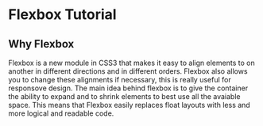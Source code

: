 # Flexbox Tutorial 

## Why Flexbox

Flexbox is a new module in CSS3 that makes it easy to align elements to on another in different directions and in different orders. Flexbox also allows you to change these alignments if necessary, this is really useful for responsove design. The main idea behind flexbox is to give the container the ability to expand and to shrink elements to best use all the avaiable space. This means that Flexbox easily replaces float layouts with less and more logical and readable code. 


